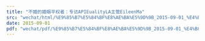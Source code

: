 ```yaml
---
title: "不婚的婚姻平权者：专访APIEualityLA主管EileenMa"
src: "wechat/html/%E9%85%B7%E5%84%BF%E8%AE%BA%E5%9D%9B_2015-09-01_%E4%B8%8D%E5%A9%9A%E7%9A%84%E5%A9%9A%E5%A7%BB%E5%B9%B3%E6%9D%83%E8%80%85%EF%BC%9A%E4%B8%93%E8%AE%BFAPIEualityLA%E4%B8%BB%E7%AE%A1EileenMa.html"
date: 2015-09-01
pdf: "wechat/pdf/%E9%85%B7%E5%84%BF%E8%AE%BA%E5%9D%9B_2015-09-01_%E4%B8%8D%E5%A9%9A%E7%9A%84%E5%A9%9A%E5%A7%BB%E5%B9%B3%E6%9D%83%E8%80%85%EF%BC%9A%E4%B8%93%E8%AE%BFAPIEualityLA%E4%B8%BB%E7%AE%A1EileenMa.pdf"
---
```

